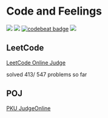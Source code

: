 # Code and Feelings
![](https://img.shields.io/badge/language-C++-orange.svg) ![](https://img.shields.io/badge/language-python-orange.svg) [![codebeat badge](https://codebeat.co/badges/69c41dda-6714-463c-9d88-3583ec87ec3e)](https://codebeat.co/projects/github-com-kaiboliu-algorithm_online_judge-master) ![](http://progressed.io/bar/98?title=progress)

## LeetCode  
[LeetCode Online Judge](https://leetcode.com)


solved 413/ 547 problems so far

## POJ
[PKU JudgeOnline](http://poj.org/problemlist)
